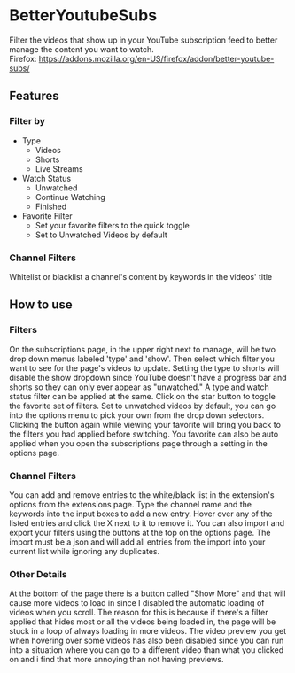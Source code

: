 # BetterYoutubeSubs
Filter the videos that show up in your YouTube subscription feed to better manage the content you want to watch. <br>
Firefox: https://addons.mozilla.org/en-US/firefox/addon/better-youtube-subs/

## Features
### Filter by
- Type
  - Videos
  - Shorts
  - Live Streams
- Watch Status
  - Unwatched
  - Continue Watching
  - Finished
- Favorite Filter
  - Set your favorite filters to the quick toggle
  - Set to Unwatched Videos by default

### Channel Filters
Whitelist or blacklist a channel's content by keywords in the videos' title

## How to use
### Filters
On the subscriptions page, in the upper right next to manage, will be two drop down menus labeled 'type' and 'show'. Then select which filter you want to see for the page's videos to update. Setting the type to shorts will disable the show dropdown since YouTube doesn't have a progress bar and shorts so they can only ever appear as "unwatched." A type and watch status filter can be applied at the same. Click on the star button to toggle the favorite set of filters. Set to unwatched videos by default, you can go into the options menu to pick your own from the drop down selectors. Clicking the button again while viewing your favorite will bring you back to the filters you had applied before switching. You favorite can also be auto applied when you open the subscriptions page through a setting in the options page. 

### Channel Filters
You can add and remove entries to the white/black list in the extension's options from the extensions page. Type the channel name and the keywords into the input boxes to add a new entry. Hover over any of the listed entries and click the X next to it to remove it. You can also import and export your filters using the buttons at the top on the options page. The import must be a json and will add all entries from the import into your current list while ignoring any duplicates.

### Other Details
At the bottom of the page there is a button called "Show More" and that will cause more videos to load in since I disabled the automatic loading of videos when you scroll. The reason for this is because if there's a filter applied that hides most or all the videos being loaded in, the page will be stuck in a loop of always loading in more videos. The video preview you get when hovering over some videos has also been disabled since you can run into a situation where you can go to a different video than what you clicked on and i find that more annoying than not having previews.